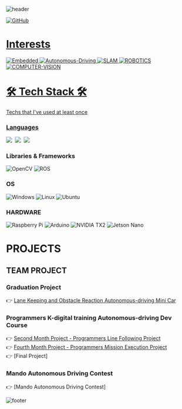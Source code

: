 ![header](https://capsule-render.vercel.app/api?type=rect&color=timeGradient&height=180&section=header&text=Ko%20Seram%20&fontAlign=30&fontSize=90&textBg=true&animation=fadeIn&fontAlignY=50&desc=SLAM%20마스터가%20되고싶은%20대학생&descAlignY=51&descAlign=75)

<a href=https://github.com/Seram-Ko/>![GitHub](https://img.shields.io/badge/github-%23121011.svg?style=for-the-badge&logo=github&logoColor=white)
<!--
<a href=https://www.linkedin.com/in//>![LinkedIn](https://img.shields.io/badge/linkedin-%230077B5.svg?style=for-the-badge&logo=linkedin&logoColor=white)
<a href=https:/>![Notion](https://img.shields.io/badge/Notion-%23000000.svg?style=for-the-badge&logo=notion&logoColor=white)
-->
<h1 align="left"> Interests </h1>

![Embedded](https://img.shields.io/badge/Embedded-FCC624.svg?style=for-the-badge&logo=Embedded&logoColor=white)
![Autonomous-Driving](https://img.shields.io/badge/AutonomousDriving-%23D00000.svg?style=for-the-badge&logo=AutonomousDriving&logoColor=white)
![SLAM](https://img.shields.io/badge/SLAM-%23EE4C2C.svg?style=for-the-badge&logo=SLAM&logoColor=white)
![ROBOTICS](https://img.shields.io/badge/ROBOTICS-%230A0FF9.svg?style=for-the-badge&logo=ROBOTICS&logoColor=white)
![COMPUTER-VISION](https://img.shields.io/badge/COMPUTERVISION-%23FF6F00.svg?style=for-the-badge&logo=COMPUTERVISION&logoColor=white)

<h1 align="left">🛠 Tech Stack 🛠</h1>

<p align="left"> Techs that I've used at least once </p>

<h3>Languages</h3>
<p align="left">
  <img src="https://img.shields.io/badge/Python-3766AB?style=flat-square&logo=Python&logoColor=white"/></a>&nbsp 
  <img src="https://img.shields.io/badge/C++-00599C?style=flat-square&logo=C%2B%2B&logoColor=white"/></a>&nbsp 
  <img src="https://img.shields.io/badge/C-A8B9CC?style=flat-square&logo=C&logoColor=white"/></a>&nbsp  
</p>

<h3>Libraries & Frameworks</h3>

  ![OpenCV](https://img.shields.io/badge/opencv-%23white.svg?style=for-the-badge&logo=opencv&logoColor=white)
  ![ROS](https://img.shields.io/badge/ros-%230A0FF9.svg?style=for-the-badge&logo=ros&logoColor=white)

<h3>OS</h3>

  ![Windows](https://img.shields.io/badge/Windows-0078D6?style=for-the-badge&logo=windows&logoColor=white)
  ![Linux](https://img.shields.io/badge/Linux-FCC624?style=for-the-badge&logo=linux&logoColor=black)
  ![Ubuntu](https://img.shields.io/badge/Ubuntu-E95420?style=for-the-badge&logo=ubuntu&logoColor=white)

<h3>HARDWARE</h3>

  ![Raspberry Pi](https://img.shields.io/badge/-RaspberryPi-C51A4A?style=for-the-badge&logo=Raspberry-Pi)
  ![Arduino](https://img.shields.io/badge/-Arduino-00979D?style=for-the-badge&logo=Arduino&logoColor=white)
  ![NVIDIA TX2](https://img.shields.io/badge/-NVIDIATX2-FCC624?style=for-the-badge&logo=amp)
  ![Jetson Nano](https://img.shields.io/badge/-JetsonNano-E95420?style=for-the-badge&logo=amp)
<br>

# PROJECTS
## TEAM PROJECT
### Graduation Project
:point_right: [Lane Keeping and Obstacle Reaction Autonomous-driving Mini Car](https://github.com/Seram-Ko/Univ-Capstone-Design) 

### Programmers K-digital training Autonomous-driving Dev Course
:point_right: [Second Month Project - Programmers Line Following Project](https://github.com/PROGRAMMERS-TEAM-C/Project2)<br>
:point_right: [Fourth Month Project - Programmers Mission Execution Project](https://github.com/PROGRAMMERS-TEAM-C/Project4)<br>
:point_right: [Final Project]<!--(https://github.com/gravity101/Final_Project_TeamC)--> 

### Mando Autonomous Driving Contest
:point_right: [Mando Autonomous Driving Contest]<!--(https://github.com/choyoungjin0928/Mando-Autonomous-Driving-Competition)--> 

![footer](https://capsule-render.vercel.app/api?type=rect&color=timeGradient&height=60&section=footer)

